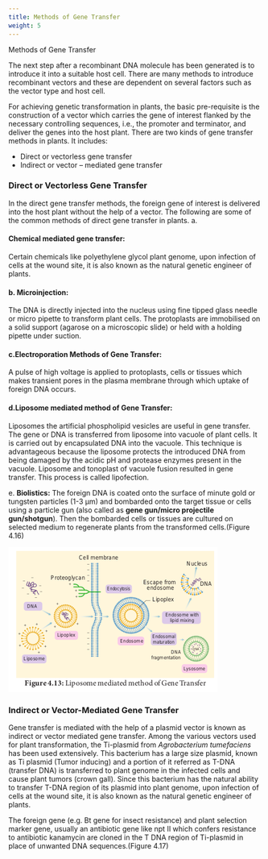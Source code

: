 ```yaml
---
title: Methods of Gene Transfer
weight: 5
---
```


Methods of Gene Transfer


The next step after a recombinant DNA molecule has been generated is to introduce it into a suitable host cell. There are many methods to introduce recombinant vectors and these are dependent on several factors such as the vector type and host cell.

For achieving genetic transformation in plants, the basic pre-requisite is the construction of a vector which carries the gene of interest flanked by the necessary controlling sequences, i.e., the promoter and terminator, and deliver the genes into the host plant. There are two kinds of gene transfer methods in plants. It includes: 
-  Direct or vectorless gene transfer 
-  Indirect or vector – mediated gene transfer

### Direct or Vectorless Gene Transfer

In the direct gene transfer methods, the foreign gene of interest is delivered into the host plant without the help of a vector. The following are some of the common methods of direct gene transfer in plants. a. 
 
#### Chemical mediated gene transfer:

Certain chemicals like polyethylene glycol plant genome, upon infection of cells at the wound site, it is also known as the natural genetic engineer of plants.

#### b. Microinjection: 

The DNA is directly injected into the nucleus using fine tipped glass needle or micro pipette to transform plant cells. The protoplasts are immobilised on a solid support (agarose on a microscopic slide) or held with a holding pipette under suction.

#### c.Electroporation Methods of Gene Transfer: 
A pulse of high voltage is applied to protoplasts, cells or tissues which makes transient pores in the plasma membrane through which uptake of foreign DNA occurs.



#### d.Liposome mediated method of Gene Transfer:

Liposomes the artificial phospholipid vesicles are useful in gene transfer. The gene or DNA is transferred from liposome into vacuole of plant cells. It is carried out by encapsulated DNA into the vacuole. This technique is advantageous because the liposome protects the introduced DNA from being damaged by the acidic pH and protease enzymes present in the vacuole. Liposome and tonoplast of vacuole fusion resulted in gene transfer. This process is called lipofection.

e. **Biolistics:** The foreign DNA is coated onto the surface of minute gold or tungsten particles (1-3 µm) and bombarded onto the target tissue or cells using a particle gun (also called as **gene gun/micro projectile gun/shotgun**). Then the bombarded cells or tissues are cultured on selected medium to regenerate plants from the transformed cells.(Figure 4.16)

![Figure 4.13: Liposome mediated method of Gene Transfer](4.34.png  "img-class")


### Indirect or Vector-Mediated Gene Transfer

Gene transfer is mediated with the help of a plasmid vector is known as indirect or vector mediated gene transfer. Among the various vectors used for plant transformation, the Ti-plasmid from _Agrobacterium tumefaciens_ has been used extensively. This bacterium has a large size plasmid, known as Ti plasmid (Tumor inducing) and a portion of it referred as T-DNA (transfer DNA) is transferred to plant genome in the infected cells and cause plant tumors (crown gall). Since this bacterium has the natural ability to transfer T-DNA region of its plasmid into
plant genome, upon infection of cells at the wound site, it is also known as the natural genetic engineer of plants.

The foreign gene (e.g. Bt gene for insect resistance) and plant selection marker gene, usually an antibiotic gene like npt II which confers resistance to antibiotic kanamycin are cloned in the T DNA region of Ti-plasmid in place of unwanted DNA sequences.(Figure 4.17)


